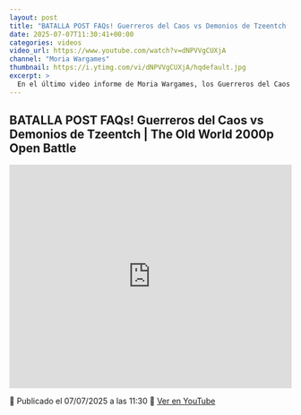 ```yaml
---
layout: post
title: "BATALLA POST FAQs! Guerreros del Caos vs Demonios de Tzeentch | The Old World 2000p Open Battle"
date: 2025-07-07T11:30:41+00:00
categories: videos
video_url: https://www.youtube.com/watch?v=dNPVVgCUXjA
channel: "Moria Wargames"
thumbnail: https://i.ytimg.com/vi/dNPVVgCUXjA/hqdefault.jpg
excerpt: >
  En el último video informe de Moria Wargames, los Guerreros del Caos se enfrentan a los Demonios de Tzeentch en una batalla abierta de 2000 puntos en The Old World. Este enfrentamiento se lleva a cabo después de las recientes FAQs, lo que añade un interesante giro estratégico y táctico a la contienda. Descubre cómo estas actualizaciones impactan en el campo de batalla y qué ejército logra imponerse en esta épica confrontación.
---
```


## BATALLA POST FAQs! Guerreros del Caos vs Demonios de Tzeentch | The Old World 2000p Open Battle

<iframe width="100%" height="400" src="https://www.youtube.com/embed/dNPVVgCUXjA" frameborder="0" allowfullscreen></iframe>

📅 Publicado el 07/07/2025 a las 11:30
🔗 [Ver en YouTube](https://www.youtube.com/watch?v=dNPVVgCUXjA)
